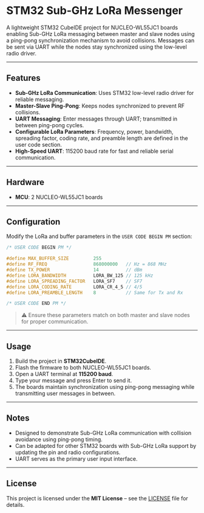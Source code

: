 # STM32 Sub-GHz LoRa Messenger

A lightweight STM32 CubeIDE project for NUCLEO-WL55JC1 boards enabling Sub-GHz LoRa messaging between master and slave nodes using a ping-pong synchronization mechanism to avoid collisions. Messages can be sent via UART while the nodes stay synchronized using the low-level radio driver.

---

## Features

* **Sub-GHz LoRa Communication**: Uses STM32 low-level radio driver for reliable messaging.
* **Master-Slave Ping-Pong**: Keeps nodes synchronized to prevent RF collisions.
* **UART Messaging**: Enter messages through UART; transmitted in between ping-pong cycles.
* **Configurable LoRa Parameters**: Frequency, power, bandwidth, spreading factor, coding rate, and preamble length are defined in the user code section.
* **High-Speed UART**: 115200 baud rate for fast and reliable serial communication.

---

## Hardware

* **MCU**: 2 NUCLEO-WL55JC1 boards

---

## Configuration

Modify the LoRa and buffer parameters in the `USER CODE BEGIN PM` section:

```c
/* USER CODE BEGIN PM */

#define MAX_BUFFER_SIZE         255
#define RF_FREQ                 868000000   // Hz = 868 MHz
#define TX_POWER                14          // dBm
#define LORA_BANDWIDTH          LORA_BW_125 // 125 kHz
#define LORA_SPREADING_FACTOR   LORA_SF7    // SF7
#define LORA_CODING_RATE        LORA_CR_4_5 // 4/5
#define LORA_PREAMBLE_LENGTH    8           // Same for Tx and Rx

/* USER CODE END PM */
```

> ⚠️ Ensure these parameters match on both master and slave nodes for proper communication.

---

## Usage

1. Build the project in **STM32CubeIDE**.
2. Flash the firmware to both NUCLEO-WL55JC1 boards.
3. Open a UART terminal at **115200 baud**.
4. Type your message and press Enter to send it.
5. The boards maintain synchronization using ping-pong messaging while transmitting user messages in between.

---

## Notes

* Designed to demonstrate Sub-GHz LoRa communication with collision avoidance using ping-pong timing.
* Can be adapted for other STM32 boards with Sub-GHz LoRa support by updating the pin and radio configurations.
* UART serves as the primary user input interface.

---

## License

This project is licensed under the **MIT License** – see the [LICENSE](LICENSE) file for details.
